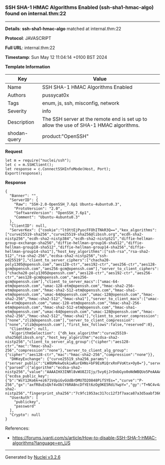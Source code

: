 ### SSH SHA-1 HMAC Algorithms Enabled (ssh-sha1-hmac-algo) found on internal.thm:22

----
**Details**: **ssh-sha1-hmac-algo** matched at internal.thm:22

**Protocol**: JAVASCRIPT

**Full URL**: internal.thm:22

**Timestamp**: Sun May 12 11:04:14 +0100 BST 2024

**Template Information**

| Key | Value |
| --- | --- |
| Name | SSH SHA-1 HMAC Algorithms Enabled |
| Authors | pussycat0x |
| Tags | enum, js, ssh, misconfig, network |
| Severity | info |
| Description | The SSH server at the remote end is set up to allow the use of SHA-1 HMAC algorithms.<br> |
| shodan-query | product:"OpenSSH" |

**Request**
```http
let m = require("nuclei/ssh");
let c = m.SSHClient();
let response = c.ConnectSSHInfoMode(Host, Port);
Export(response);
```

**Response**
```http
{
  "Banner": "",
  "ServerID": {
    "Raw": "SSH-2.0-OpenSSH_7.6p1 Ubuntu-4ubuntu0.3",
    "ProtoVersion": "2.0",
    "SoftwareVersion": "OpenSSH_7.6p1",
    "Comment": "Ubuntu-4ubuntu0.3"
  },
  "ClientID": null,
  "ServerKex": {"cookie":"ltOttEjPyocFFOhITNkR3Q==","kex_algorithms":["curve25519-sha256","curve25519-sha256@libssh.org","ecdh-sha2-nistp256","ecdh-sha2-nistp384","ecdh-sha2-nistp521","diffie-hellman-group-exchange-sha256","diffie-hellman-group16-sha512","diffie-hellman-group18-sha512","diffie-hellman-group14-sha256","diffie-hellman-group14-sha1"],"host_key_algorithms":["ssh-rsa","rsa-sha2-512","rsa-sha2-256","ecdsa-sha2-nistp256","ssh-ed25519"],"client_to_server_ciphers":["chacha20-poly1305@openssh.com","aes128-ctr","aes192-ctr","aes256-ctr","aes128-gcm@openssh.com","aes256-gcm@openssh.com"],"server_to_client_ciphers":["chacha20-poly1305@openssh.com","aes128-ctr","aes192-ctr","aes256-ctr","aes128-gcm@openssh.com","aes256-gcm@openssh.com"],"client_to_server_macs":["umac-64-etm@openssh.com","umac-128-etm@openssh.com","hmac-sha2-256-etm@openssh.com","hmac-sha2-512-etm@openssh.com","hmac-sha1-etm@openssh.com","umac-64@openssh.com","umac-128@openssh.com","hmac-sha2-256","hmac-sha2-512","hmac-sha1"],"server_to_client_macs":["umac-64-etm@openssh.com","umac-128-etm@openssh.com","hmac-sha2-256-etm@openssh.com","hmac-sha2-512-etm@openssh.com","hmac-sha1-etm@openssh.com","umac-64@openssh.com","umac-128@openssh.com","hmac-sha2-256","hmac-sha2-512","hmac-sha1"],"client_to_server_compression":["none","zlib@openssh.com"],"server_to_client_compression":["none","zlib@openssh.com"],"first_kex_follows":false,"reserved":0},
  "ClientKex": null,
  "AlgorithmSelection": {"dh_kex_algorithm":"curve25519-sha256@libssh.org","host_key_algorithm":"ecdsa-sha2-nistp256","client_to_server_alg_group":{"cipher":"aes128-ctr","mac":"hmac-sha2-256","compression":"none"},"server_to_client_alg_group":{"cipher":"aes128-ctr","mac":"hmac-sha2-256","compression":"none"}},
  "DHKeyExchange": {"curve25519_sha256_params":{"server_public":"LW8bMekwOskiwKurEHNs+bF9EsMiQrxRnFVoKtx+Oy0="},"server_signature":{"parsed":{"algorithm":"ecdsa-sha2-nistp256","value":"AAAAIHX3INRl8vWU8ZJIjy/5vy6jJrDobGyo0oNdWBQUo5PeAAAAIEm5mkgC4C0sxWyKqmlTxna+R4bN3htKtvJjvGO1qZDu"},"raw":"AAAAE2VjZHNhLXNoYTItbmlzdHAyNTYAAABIAAAAIHX3INRl8vWU8ZJIjy/5vy6jJrDobGyo0oNdWBQUo5PeAAAAIEm5mkgC4C0sxWyKqmlTxna+R4bN3htKtvJjvGO1qZDu","h":"YhTkkgcZIAnoQo1bnRklCLOdvu5VnnDjNI5NMSW4TF0="},"server_host_key":{"ecdsa_public_key":{"b":"WsY12Ko6k+ez671VdpiGvGUdBrDMU7D2O848PifSYEs=","curve":"P-256","gx":"axfR8uEsQkf4vOblY6RA8ncDfYEt6zOg9KE5RdiYwpY=","gy":"T+NC4v4af5uO5+tKfA+eFivOM1drMV7Oy7ZAaDe/UfU=","length":256,"n":"/////wAAAAD//////////7zm+q2nF56E87nKwvxjJVE=","p":"/////wAAAAEAAAAAAAAAAAAAAAD///////////////8=","x":"wU4j8/qeqJyaTvy9I2ziX6+Tb4FDSYHEHUqUkk8Ji54=","y":"aUExTH4Cxkqkpo/zJfZ77MHHDL5nnzTW+TO6e4mDMEw="},"raw":"AAAAE2VjZHNhLXNoYTItbmlzdHAyNTYAAAAIbmlzdHAyNTYAAABBBMFOI/P6nqicmk78vSNs4l+vk2+BQ0mBxB1KlJJPCYueaUExTH4Cxkqkpo/zJfZ77MHHDL5nnzTW+TO6e4mDMEw=","algorithm":"ecdsa-sha2-nistp256","fingerprint_sha256":"7c9fc1953ac317cc12f3f7aaca87a3d5aabf366bd087bf4005d9298a2379b6a1"}},
  "UserAuth": [
    "publickey",
    "password"
  ],
  "Crypto": null
}
```

References: 
- https://forums.ivanti.com/s/article/How-to-disable-SSH-SHA-1-HMAC-algorithms?language=en_US

----

Generated by [Nuclei v3.2.6](https://github.com/projectdiscovery/nuclei)